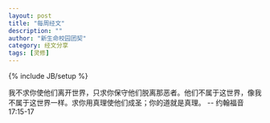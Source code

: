```yaml
---
layout: post
title: "每周经文"
description: ""
author: "新生命校园团契"
category: 经文分享
tags: [灵修]
---
```

{% include JB/setup %}

我不求你使他们离开世界，只求你保守他们脱离那恶者。他们不属于这世界，像我不属于这世界一样。求你用真理使他们成圣；你的道就是真理。 -- 约翰福音17:15-17
